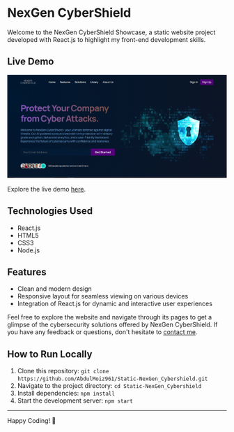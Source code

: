 # NexGen CyberShield
Welcome to the NexGen CyberShield Showcase, a static website project developed with React.js to highlight my front-end development skills.

## Live Demo
![NexGen CyberShield Showcase Screenshot](public/ScreenShot/NexGenCybershield_ss.png)

Explore the live demo [here](https://nexgen-cybershield.surge.sh/).

## Technologies Used
- React.js
- HTML5
- CSS3
- Node.js

## Features
- Clean and modern design
- Responsive layout for seamless viewing on various devices
- Integration of React.js for dynamic and interactive user experiences

Feel free to explore the website and navigate through its pages to get a glimpse of the cybersecurity solutions offered by NexGen CyberShield. If you have any feedback or questions, don't hesitate to [contact me](mailto:shabdulmoiz96@gmail.com).

## How to Run Locally
1. Clone this repository: `git clone https://github.com/AbdulMoiz961/Static-NexGen_Cybershield.git`
2. Navigate to the project directory: `cd Static-NexGen_Cybershield`
3. Install dependencies: `npm install`
4. Start the development server: `npm start`

---

Happy Coding! 🚀
